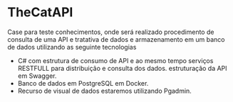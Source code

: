 ﻿# TheCatAPI

Case para teste conhecimentos, onde será realizado procedimento de consulta de uma API e tratativa de dados e armazenamento em um banco de dados utilizando as seguinte tecnologias 

 - C# com estrutura de consumo de API e ao mesmo tempo serviços RESTFULL
   para distribuição e consulta dos dados. estruturação da API em Swagger.
 - Banco de dados em PostgreSQL em Docker.
 - Recurso de visual de dados estaremos utilizando Pgadmin.


